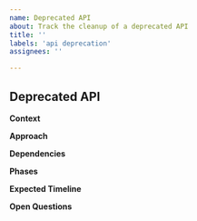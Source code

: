 ```yaml
---
name: Deprecated API
about: Track the cleanup of a deprecated API
title: ''
labels: 'api deprecation'
assignees: ''

---
```


## Deprecated API
**Context**
<!-- An explanation of why this API should be deprecated and ultimately removed -->

**Approach**
<!-- An explanation of the intended replacement/solution -->

**Dependencies**
<!-- Indicate if there are any dependencies that must be handled first -->

**Phases**
<!-- Layout a clear plan listing each step necessary to complete the cleanup -->

**Expected Timeline**
<!-- When you expect this API will be fully removed. If possible give a release version -->

**Open Questions**
<!-- List any unknowns that need to be addressed before removing the API -->


<!-- By filing an Issue, you are expected to comply with the Code of Conduct: https://github.com/microsoft/FluidFramework/blob/main/CODE_OF_CONDUCT.md -->

<!-- Lastly, be sure to preview your issue before saving. Thanks! -->
